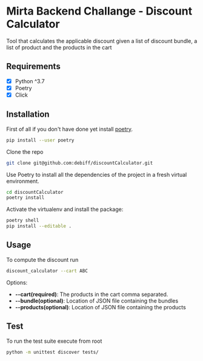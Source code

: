 # Mirta Backend Challange - Discount Calculator
Tool that calculates the applicable discount given a list of discount bundle, a list of product and the products in the cart

## Requirements

- [x] Python ^3.7
- [x] Poetry
- [x] Click

## Installation
First of all if you don't have done yet install [poetry](https://github.com/python-poetry/poetry).

```bash
pip install --user poetry
```
Clone the repo

```bash
git clone git@github.com:debiff/discountCalculator.git
```

Use Poetry to install all the dependencies of the project in a fresh virtual environment.

```bash
cd discountCalculator
poetry install
```

Activate the virtualenv and install the package:
```bash
poetry shell
pip install --editable .
```

## Usage
To compute the discount run
```bash
discount_calculator --cart ABC
```
Options:
- **--cart(required)**: The products in the cart comma separated.
- **--bundle(optional)**: Location of JSON file containing the bundles
- **--products(optional)**: Location of JSON file containing the products


## Test
To run the test suite execute from root

```bash
python -m unittest discover tests/
```